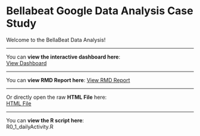 # Bellabeat Google Data Analysis Case Study

Welcome to the BellaBeat Data Analysis!


---

You can **view the interactive dashboard here**:  
[View Dashboard](https://public.tableau.com/app/profile/zahra.shamlou/viz/BellaBeat_17514072335020/Dashboard1)

---

You can **view RMD Report here**:
[View RMD Report](https://zahrashamlou.github.io/Bellabeat-Google-Data-Analysis-Case-Study/)

---

Or directly open the raw **HTML File** here:  
[HTML File](https://github.com/zahrashamlou/Bellabeat-Data-Exploration/blob/main/index.html)

---

You can **view the R script here**:  
R0_1_dailyActivity.R
